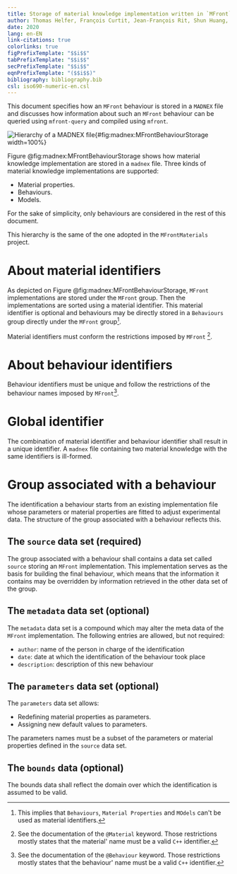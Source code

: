 ```yaml
---
title: Storage of material knowledge implementation written in `MFront` in `MADNEX` files and its usage
author: Thomas Helfer, François Curtit, Jean-François Rit, Shun Huang, Charles Toulemonde
date: 2020
lang: en-EN
link-citations: true
colorlinks: true
figPrefixTemplate: "$$i$$"
tabPrefixTemplate: "$$i$$"
secPrefixTemplate: "$$i$$"
eqnPrefixTemplate: "($$i$$)"
bibliography: bibliography.bib
csl: iso690-numeric-en.csl
---
```


<!--
pandoc -f markdow+tex_math_single_backslash -F pandoc-crossref mfront-behaviours-storage.md -o mfront-behaviours-storage.md
-->

This document specifies how an `MFront` behaviour is stored in a
`MADNEX` file and discusses how information about such an `MFront`
behaviour can be queried using `mfront-query` and compiled using
`mfront`.

![Hierarchy of a `MADNEX` file](img/MFrontBehaviourStorage.svg "Hierarchy of a `MADNEX` file"){#fig:madnex:MFrontBehaviourStorage width=100%}

Figure @fig:madnex:MFrontBehaviourStorage shows how material knowledge
implementation are stored in a `madnex` file. Three kinds of material
knowledge implementations are supported:

- Material properties.
- Behaviours.
- Models.

For the sake of simplicity, only behaviours are considered in the rest
of this document.

This hierarchy is the same of the one adopted in the `MFrontMaterials`
project.

# About material identifiers

As depicted on Figure @fig:madnex:MFrontBehaviourStorage, `MFront`
implementations are stored under the `MFront` group. Then the
implementations are sorted using a material identifier. This material
identifier is optional and behaviours may be directly stored in a
`Behaviours` group directly under the `MFront` group[^1].

Material identifiers must conform the restrictions imposed by `MFront`
[^2].

[^1]: This implies that `Behaviours`, `Material Properties` and `MOdels`
  can't be used as material identifiers.
[^2]: See the documentation of the `@Material` keyword. Those
  restrictions mostly states that the material' name must be a valid
  `C++` identifier.

# About behaviour identifiers

Behaviour identifiers must be unique and follow the restrictions of the
behaviour names imposed by `MFront`[^3].

[^3]: See the documentation of the `@Behaviour` keyword. Those
  restrictions mostly states that the behaviour' name must be a valid
  `C++` identifier.

# Global identifier

The combination of material identifier and behaviour identifier shall
result in a unique identifier. A `madnex` file containing two material
knowledge with the same identifiers is ill-formed.

# Group associated with a behaviour

The identification a behaviour starts from an existing implementation
file whose parameters or material properties are fitted to adjust
experimental data. The structure of the group associated with a
behaviour reflects this.

## The `source` data set (required)

The group associated with a behaviour shall contains a data set called
`source` storing an `MFront` implementation. This implementation serves
as the basis for building the final behaviour, which means that the
information it contains may be overridden by information retrieved in
the other data set of the group.

## The `metadata` data set (optional)

The `metadata` data set is a compound which may alter the meta data of
the `MFront` implementation. The following entries are allowed, but not
required:

- `author`: name of the person in charge of the identification
- `date`: date at which the identification of the behaviour took place
- `description`: description of this new behaviour

## The `parameters` data set (optional)

The `parameters` data set allows:

- Redefining material properties as parameters.
- Assigning new default values to parameters.

The parameters names must be a subset of the parameters or material
properties defined in the `source` data set.

## The `bounds` data  (optional)

The bounds data shall reflect the domain over which the identification
is assumed to be valid.
